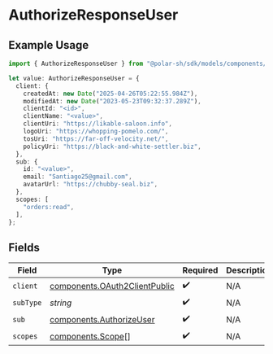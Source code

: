 # AuthorizeResponseUser

## Example Usage

```typescript
import { AuthorizeResponseUser } from "@polar-sh/sdk/models/components/authorizeresponseuser.js";

let value: AuthorizeResponseUser = {
  client: {
    createdAt: new Date("2025-04-26T05:22:55.984Z"),
    modifiedAt: new Date("2023-05-23T09:32:37.289Z"),
    clientId: "<id>",
    clientName: "<value>",
    clientUri: "https://likable-saloon.info",
    logoUri: "https://whopping-pomelo.com/",
    tosUri: "https://far-off-velocity.net/",
    policyUri: "https://black-and-white-settler.biz",
  },
  sub: {
    id: "<value>",
    email: "Santiago25@gmail.com",
    avatarUrl: "https://chubby-seal.biz",
  },
  scopes: [
    "orders:read",
  ],
};
```

## Fields

| Field                                                                          | Type                                                                           | Required                                                                       | Description                                                                    |
| ------------------------------------------------------------------------------ | ------------------------------------------------------------------------------ | ------------------------------------------------------------------------------ | ------------------------------------------------------------------------------ |
| `client`                                                                       | [components.OAuth2ClientPublic](../../models/components/oauth2clientpublic.md) | :heavy_check_mark:                                                             | N/A                                                                            |
| `subType`                                                                      | *string*                                                                       | :heavy_check_mark:                                                             | N/A                                                                            |
| `sub`                                                                          | [components.AuthorizeUser](../../models/components/authorizeuser.md)           | :heavy_check_mark:                                                             | N/A                                                                            |
| `scopes`                                                                       | [components.Scope](../../models/components/scope.md)[]                         | :heavy_check_mark:                                                             | N/A                                                                            |